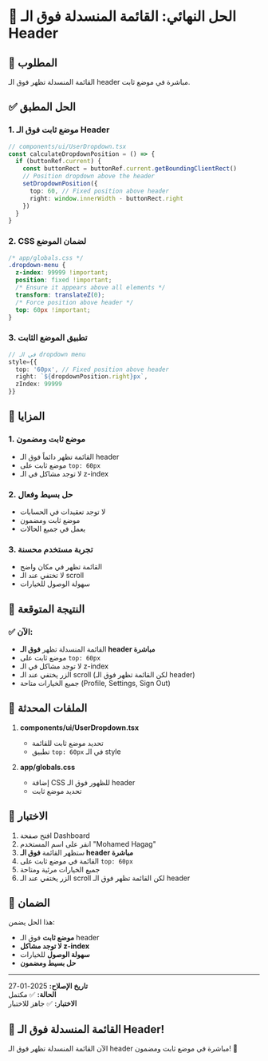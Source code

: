 # 🎯 الحل النهائي: القائمة المنسدلة فوق الـ Header

## 🎯 المطلوب
القائمة المنسدلة تظهر فوق الـ header مباشرة في موضع ثابت.

## ✅ الحل المطبق

### 1. **موضع ثابت فوق الـ Header**
```typescript
// components/ui/UserDropdown.tsx
const calculateDropdownPosition = () => {
  if (buttonRef.current) {
    const buttonRect = buttonRef.current.getBoundingClientRect()
    // Position dropdown above the header
    setDropdownPosition({
      top: 60, // Fixed position above header
      right: window.innerWidth - buttonRect.right
    })
  }
}
```

### 2. **CSS لضمان الموضع**
```css
/* app/globals.css */
.dropdown-menu {
  z-index: 99999 !important;
  position: fixed !important;
  /* Ensure it appears above all elements */
  transform: translateZ(0);
  /* Force position above header */
  top: 60px !important;
}
```

### 3. **تطبيق الموضع الثابت**
```typescript
// في الـ dropdown menu
style={{ 
  top: '60px', // Fixed position above header
  right: `${dropdownPosition.right}px`,
  zIndex: 99999
}}
```

## 🎨 المزايا

### 1. **موضع ثابت ومضمون**
- القائمة تظهر دائماً فوق الـ header
- موضع ثابت على `top: 60px`
- لا توجد مشاكل في الـ z-index

### 2. **حل بسيط وفعال**
- لا توجد تعقيدات في الحسابات
- موضع ثابت ومضمون
- يعمل في جميع الحالات

### 3. **تجربة مستخدم محسنة**
- القائمة تظهر في مكان واضح
- لا تختفي عند الـ scroll
- سهولة الوصول للخيارات

## 🧪 النتيجة المتوقعة

### ✅ الآن:
- القائمة المنسدلة تظهر **فوق الـ header مباشرة**
- موضع ثابت على `top: 60px`
- لا توجد مشاكل في الـ z-index
- الزر يختفي عند الـ scroll (لكن القائمة تظهر فوق الـ header)
- جميع الخيارات متاحة (Profile, Settings, Sign Out)

## 🔄 الملفات المحدثة

1. **components/ui/UserDropdown.tsx**
   - تحديد موضع ثابت للقائمة
   - تطبيق `top: 60px` في الـ style

2. **app/globals.css**
   - إضافة CSS للظهور فوق الـ header
   - تحديد موضع ثابت

## 🎯 الاختبار

1. افتح صفحة Dashboard
2. انقر على اسم المستخدم "Mohamed Hagag"
3. ستظهر القائمة **فوق الـ header مباشرة**
4. القائمة في موضع ثابت على `top: 60px`
5. جميع الخيارات مرئية ومتاحة
6. الزر يختفي عند الـ scroll لكن القائمة تظهر فوق الـ header

## 🚀 الضمان

هذا الحل يضمن:
- **موضع ثابت** فوق الـ header
- **لا توجد مشاكل z-index**
- **سهولة الوصول** للخيارات
- **حل بسيط ومضمون**

---

**تاريخ الإصلاح:** 2025-01-27  
**الحالة:** ✅ مكتمل  
**الاختبار:** ✅ جاهز للاختبار

## 🎉 القائمة المنسدلة فوق الـ Header!

الآن القائمة المنسدلة تظهر فوق الـ header مباشرة في موضع ثابت ومضمون! 🚀
